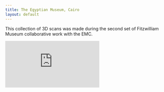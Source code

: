 ```yaml
---
title: The Egyptian Museum, Cairo
layout: default
---
```

This collection of 3D scans was made during the second set of Fitzwilliam Museum collaborative work with the EMC.

<div class="embed-responsive embed-responsive-4by3">
    <iframe title="A 3D model" class="embed-responsive-item" src="https://sketchfab.com/playlists/embed?collection=845a8a23d4714dcc847a20fe2ff1da44" frameborder="0" allow="autoplay; fullscreen; vr" mozallowfullscreen="true" webkitallowfullscreen="true"></iframe>
</div>
